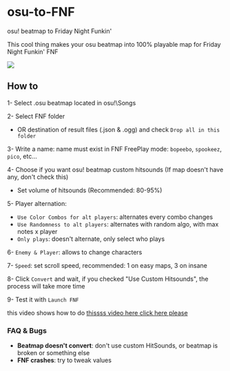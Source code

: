 # osu-to-FNF
osu! beatmap to Friday Night Funkin'

This cool thing makes your osu beatmap into 100% playable map for Friday Night Funkin' FNF

![](https://images.gamebanana.com/img/ss/tools/604e3aef8f215.jpg)

## How to

1- Select .osu beatmap located in osu!\Songs

2- Select FNF folder 

   - OR  destination of result files (.json & .ogg) and check `Drop all in this folder`

3- Write a name: name must exist in FNF FreePlay mode: `bopeebo`, `spookeez`, `pico`, etc...

4- Choose if you want osu! beatmap custom hitsounds (If map doesn't have any, don't check this)
  - Set volume of hitsounds (Recommended: 80-95%)

5- Player alternation: 
  - `Use Color Combos for alt players`: alternates every combo changes
  - `Use Randomness to alt players`: alternates with random algo, with max notes x player
  - `Only plays`: doesn't alternate, only select who plays
 
6- `Enemy & Player`: allows to change characters

7- `Speed`: set scroll speed, recommended: 1 on easy maps, 3 on insane

8- Click `Convert` and wait, if you checked "Use Custom Hitsounds", the process will take more time

9- Test it with `Launch FNF`

this video shows how to do [thissss video here click here please](https://www.youtube.com/watch?v=NMyDbzfkKw8)

### FAQ & Bugs

- **Beatmap doesn't convert**: don't use custom HitSounds, or beatmap is broken or something else
- **FNF crashes**: try to tweak values
